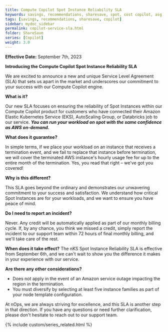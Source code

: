```yaml
---
title: Compute Copilot Spot Instance Reliability SLA
keywords: savings, recommendations, sharesave, spot, cost copilot, asg, eks, nks
tags: [savings, recommendations, sharesave, copilot]
sidebar: mydoc_sidebar
permalink: copilot-service-sla.html
folder: ShareSave
series: [Copilot]
weight: 3.0
---
```


**Effective Date:** September 7th, 2023

**Introducing the Compute Copilot Spot Instance Reliability SLA**

We are excited to announce a new and unique Service Level Agreement (SLA) that sets us apart in the market and underscores our commitment to your success with our Compute Copilot engine.

**What is it?**

Our new SLA focuses on ensuring the reliability of Spot Instances within our Compute Copilot product for customers who have connected their Amazon Elastic Kubernetes Service (EKS), AutoScaling Group, or Databricks job to our service. ***You can run your workload on spot with the same confidence as AWS on-demand.*** 

**What does it guarantee?**

In simple terms, if we place your workload on an instance that receives a termination event, and we fail to replace that instance before termination, we will cover the terminated AWS instance's hourly usage fee for up to the entire month of the termination. Yes, you read that right – we've got you covered!

**Why is this different?**

This SLA goes beyond the ordinary and demonstrates our unwavering commitment to your success and satisfaction. We understand how critical Spot Instances are for your workloads, and we want to ensure you have peace of mind.

**Do I need to report an incident?**

Never. Any credit will be automatically applied as part of our monthly billing cycle. If, by any chance, you think we missed a credit, simply report the incident to our support team within 72 hours of final monthly billing, and we'll take care of the rest.

**When does it take effect?**
The nKS Spot Instance Reliability SLA is effective from September 6th, and we can't wait to show you the difference it makes in your experience with our service.


**Are there any other considerations?**

- Does not apply in the event of an Amazon service outage impacting the region in the termination.
- You must diversify by selecting at least five instance families as part of your node template configuration.

At nOps, we are always striving for excellence, and this SLA is another step in that direction. If you have any questions or need further clarification, please don't hesitate to reach out to our support team.


{% include custom/series_related.html %}